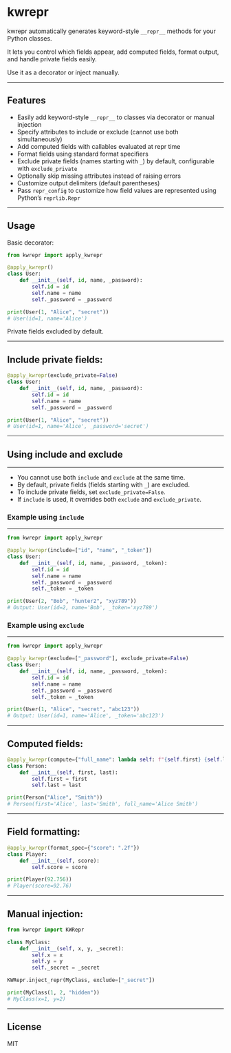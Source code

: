 # kwrepr

kwrepr automatically generates keyword-style `__repr__` methods for your Python classes.

It lets you control which fields appear, add computed fields, format output, and handle private fields easily.

Use it as a decorator or inject manually.

---

## Features

- Easily add keyword-style `__repr__` to classes via decorator or manual injection  
- Specify attributes to include or exclude (cannot use both simultaneously)  
- Add computed fields with callables evaluated at repr time  
- Format fields using standard format specifiers  
- Exclude private fields (names starting with `_`) by default, configurable with `exclude_private`  
- Optionally skip missing attributes instead of raising errors  
- Customize output delimiters (default parentheses)  
- Pass `repr_config` to customize how field values are represented using Python’s `reprlib.Repr`

---

## Usage

Basic decorator:

```python
from kwrepr import apply_kwrepr

@apply_kwrepr()
class User:
    def __init__(self, id, name, _password):
        self.id = id
        self.name = name
        self._password = _password

print(User(1, "Alice", "secret"))
# User(id=1, name='Alice')
```

Private fields excluded by default.

---

## Include private fields:

```python
@apply_kwrepr(exclude_private=False)
class User:
    def __init__(self, id, name, _password):
        self.id = id
        self.name = name
        self._password = _password

print(User(1, "Alice", "secret"))
# User(id=1, name='Alice', _password='secret')
```
---

## Using include and exclude
--------------------------

- You cannot use both `include` and `exclude` at the same time.
- By default, private fields (fields starting with `_`) are excluded.
- To include private fields, set `exclude_private=False`.
- If `include` is used, it overrides both `exclude` and `exclude_private`.

### Example using `include`
------------------------

```python
from kwrepr import apply_kwrepr

@apply_kwrepr(include=["id", "name", "_token"])
class User:
    def __init__(self, id, name, _password, _token):
        self.id = id
        self.name = name
        self._password = _password
        self._token = _token

print(User(2, "Bob", "hunter2", "xyz789"))
# Output: User(id=2, name='Bob', _token='xyz789')
```

### Example using `exclude`
------------------------

```python
from kwrepr import apply_kwrepr

@apply_kwrepr(exclude=["_password"], exclude_private=False)
class User:
    def __init__(self, id, name, _password, _token):
        self.id = id
        self.name = name
        self._password = _password
        self._token = _token

print(User(1, "Alice", "secret", "abc123"))
# Output: User(id=1, name='Alice', _token='abc123')
```
---

## Computed fields:

```python
@apply_kwrepr(compute={"full_name": lambda self: f"{self.first} {self.last}"})
class Person:
    def __init__(self, first, last):
        self.first = first
        self.last = last

print(Person("Alice", "Smith"))
# Person(first='Alice', last='Smith', full_name='Alice Smith')
```

---

## Field formatting:

```python
@apply_kwrepr(format_spec={"score": ".2f"})
class Player:
    def __init__(self, score):
        self.score = score

print(Player(92.756))
# Player(score=92.76)
```

---

## Manual injection:

```python
from kwrepr import KWRepr

class MyClass:
    def __init__(self, x, y, _secret):
        self.x = x
        self.y = y
        self._secret = _secret

KWRepr.inject_repr(MyClass, exclude=["_secret"])

print(MyClass(1, 2, "hidden"))
# MyClass(x=1, y=2)
```

---

## License

MIT
